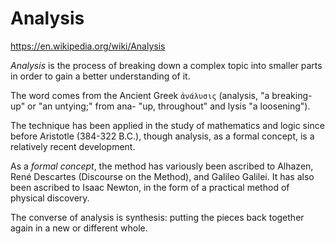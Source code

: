 # Analysis

https://en.wikipedia.org/wiki/Analysis

*Analysis* is the process of breaking down a complex topic into smaller parts in order to gain a better understanding of it.

The word comes from the Ancient Greek `ἀνάλυσις` (analysis, "a breaking-up" or "an untying;" from ana- "up, throughout" and lysis "a loosening").

The technique has been applied in the study of mathematics and logic since before Aristotle (384-322 B.C.), though analysis, as a formal concept, is a relatively recent development.

As a *formal concept*, the method has variously been ascribed to Alhazen, René Descartes (Discourse on the Method), and Galileo Galilei. It has also been ascribed to Isaac Newton, in the form of a practical method of physical discovery.

The converse of analysis is synthesis: putting the pieces back together again in a new or different whole.
